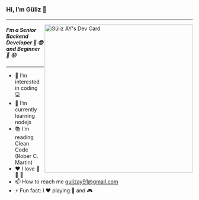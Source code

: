 ### Hi, I’m Güliz 👋 

--------------------------------------------------------------------------------------
<a href="https://app.daily.dev/gulizay"><img align="right" src="https://api.daily.dev/devcards/948d3b6b08e14215815f33b94b537e7d.png?r=s29" width="400" alt="Güliz AY's Dev Card"/></a>    
##### I’m a Senior Backend Developer 🚀 😎 and Beginner 🥁 😝                                                                 
                                                                              
--------------------------------------------------------------------------------------

- 👀 I’m interested in coding 💻
- 🌱 I’m currently learning nodejs
- 📚 I’m reading Clean Code (Rober C. Martin)
- ♥️ I love 🍺 🍕 🎦 
- 📫 How to reach me gulizay91@gmail.com
- ⚡ Fun fact: I ❤️ playing 🏀 and 🎮 




<!--
**gulizay91/gulizay91** is a ✨ _special_ ✨ repository because its `README.md` (this file) appears on your GitHub profile.

Here are some ideas to get you started:

- 🔭 I’m currently working on ...
- 🌱 I’m currently learning ...
- 👯 I’m looking to collaborate on ...
- 🤔 I’m looking for help with ...
- 💬 Ask me about ...
- 📫 How to reach me: ...
- 😄 Pronouns: ...
- ⚡ Fun fact: ...
-->
